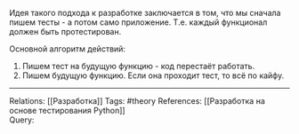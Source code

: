 Идея такого подхода к разработке заключается в том, что мы сначала пишем тесты - а потом само приложение. Т.е. каждый функционал должен быть протестирован. 

Основной алгоритм действий:
1. Пишем тест на будущую функцию - код перестаёт работать. 
2. Пишем будущую функцию. Если она проходит тест, то всё по кайфу. 

___
Relations: [[Разработка]] 
Tags: #theory 
References: [[Разработка на основе тестирования Python]]   
Query: 